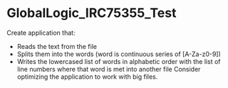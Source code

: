 # GlobalLogic_IRC75355_Test

Create application that:
- Reads the text from the file
- Splits them into the words (word is continuous series of [A-Za-z0-9])
- Writes the lowercased list of words in alphabetic order with the list of line numbers where that word is met into another file
Consider optimizing the application to work with big files.
